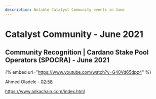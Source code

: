 ```yaml
---
description: Notable Catalyst Community events in June
---
```


# Catalyst Community - June 2021

## Community Recognition \| Cardano Stake Pool Operators \(SPOCRA\) -  June 2021

{% embed url="https://www.youtube.com/watch?v=G40Vd65dpz4" %}

Ahmed Oladele - [02:58](https://youtu.be/G40Vd65dpz4?t=178)

https://www.ankachain.com/index.html



